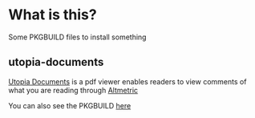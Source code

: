 # What is this?

Some PKGBUILD files to install something 

## utopia-documents

[Utopia Documents](http://utopiadocs.com/) is a pdf viewer enables readers to view comments of what you are reading through [Altmetric](http://www.altmetric.com)

You can also see the PKGBUILD [here](https://aur.archlinux.org/packages/utopia-documents/)
